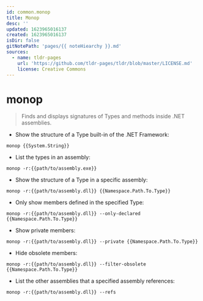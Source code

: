 ```yaml
---
id: common.monop
title: Monop
desc: ''
updated: 1623965016137
created: 1623965016137
isDir: false
gitNotePath: 'pages/{{ noteHiearchy }}.md'
sources:
  - name: tldr-pages
    url: 'https://github.com/tldr-pages/tldr/blob/master/LICENSE.md'
    license: Creative Commons
---
```

# monop

> Finds and displays signatures of Types and methods inside .NET assemblies.

- Show the structure of a Type built-in of the .NET Framework:

`monop {{System.String}}`

- List the types in an assembly:

`monop -r:{{path/to/assembly.exe}}`

- Show the structure of a Type in a specific assembly:

`monop -r:{{path/to/assembly.dll}} {{Namespace.Path.To.Type}}`

- Only show members defined in the specified Type:

`monop -r:{{path/to/assembly.dll}} --only-declared {{Namespace.Path.To.Type}}`

- Show private members:

`monop -r:{{path/to/assembly.dll}} --private {{Namespace.Path.To.Type}}`

- Hide obsolete members:

`monop -r:{{path/to/assembly.dll}} --filter-obsolete {{Namespace.Path.To.Type}}`

- List the other assemblies that a specified assembly references:

`monop -r:{{path/to/assembly.dll}} --refs`


